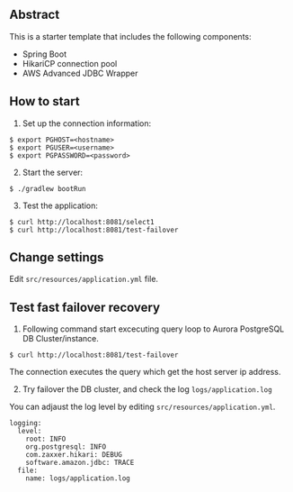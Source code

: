 ## Abstract

This is a starter template that includes the following components:

- Spring Boot
- HikariCP connection pool
- AWS Advanced JDBC Wrapper

## How to start

1. Set up the connection information:

```
$ export PGHOST=<hostname>
$ export PGUSER=<username>
$ export PGPASSWORD=<password>
```

2. Start the server:

```
$ ./gradlew bootRun
```

3. Test the application:

```
$ curl http://localhost:8081/select1
$ curl http://localhost:8081/test-failover
```

## Change settings

Edit `src/resources/application.yml` file.

## Test fast failover recovery

1. Following command start excecuting query loop to Aurora PostgreSQL DB Cluster/instance.

```
$ curl http://localhost:8081/test-failover
```

The connection executes the query which get the host server ip address.

2. Try failover the DB cluster, and check the log `logs/application.log`

You can adjaust the log level by editing `src/resources/application.yml`.

```
logging:  
  level:  
    root: INFO
    org.postgresql: INFO
    com.zaxxer.hikari: DEBUG
    software.amazon.jdbc: TRACE
  file:
    name: logs/application.log
```
